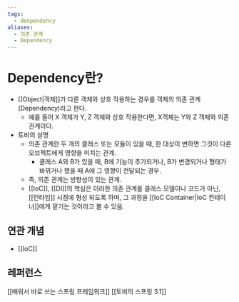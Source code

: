 ```yaml
---
tags:
  - denpendency
aliases:
  - 의존 관계
  - Dependency
---
```

# Dependency란?
- [[Object|객체]]가 다른 객체와 상호 작용하는 경우를 객체의 의존 관계(Dependency)라고 한다.
	- 예를 들어 X 객체가 Y, Z 객체와 상호 작용한다면, X객체는 Y와 Z 객체와 의존 관계이다.
- 토비의 설명
	- 의존 관계란 두 개의 클래스 또는 모듈이 있을 때, 한 대상이 변하면 그것이 다른 오브젝트에게 영향을 미치는 관계.
		- 클래스 A와 B가 있을 때, B에 기능이 추가되거나, B가 변경되거나 형태가 바뀌거나 했을 때 A에 그 영향이 전달되는 경우.
	- 즉, 의존 관계는 방향성이 있는 관계.
	- [[IoC]], [[DI]]의 핵심은 이러한 의존 관계를 클래스 모델이나 코드가 아닌, [[런타임]] 시점에 형성 되도록 하며, 그 과정을 [[IoC Container|IoC 컨테이너]]에게 맡기는 것이라고 볼 수 있음.

## 연관 개념
- [[IoC]]


## 레퍼런스
[[배워서 바로 쓰는 스프링 프레임워크]]
[[토비의 스프링 3.1]]